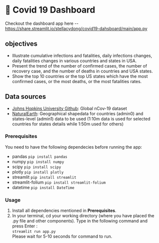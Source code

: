# 🦠 Covid 19 Dashboard 

Checkout the dashboard app here -- https://share.streamlit.io/stellacydong/covid19-dahsboard/main/app.py
<br>

## objectives

* Illustrate cumulative infections and fatalities, daily infections changes, daily fatalities changes in various countries and states in USA. 
* Present the trend of the number of confirmed cases, the number of recovery case, and the number of deaths in countries and USA states. 
* Show the top 10 countries or the top US states which have the most confirmed cases, or the most deaths, or the most fatalities rates. 

## Data sources
* [Johns Hopkins University Github](https://github.com/CSSEGISandData/COVID-19): Global nCov-19 dataset
* [NaturalEarth](http://naturalearthdata.com/): Geographical shapedata for countries (admin0) and states-level (admin1) data to be used (1:10m data is used for selected countries for states details while 1:50m used for others)

### Prerequisites

You need to have the following dependecies before running the app:

- pandas `pip install pandas`
- numpy `pip install numpy`
- scipy `pip install scipy`
- plotly `pip install plotly`
- streamlit `pip install streamlit`
- streamlit-folium `pip install streamlit-folium`
- datetime `pip install DateTime`


### Usage

1. Install all dependencies mentioned in __Prerequisites__.
2. In your terminal, cd your working directory (where you have placed the .py file and other components). Type in the following command and press Enter :<br>
   `streamlit run app.py`<br>
   Please wait for 5-10 seconds for command to run.

